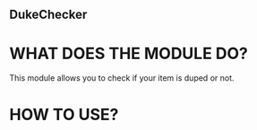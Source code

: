 ## DukeChecker
# WHAT DOES THE MODULE DO?
This module allows you to check if your item is duped or not.
# HOW TO USE?
